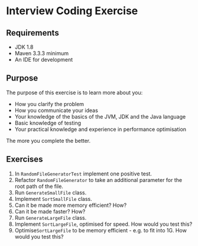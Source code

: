 # Interview Coding Exercise

## Requirements

* JDK 1.8
* Maven 3.3.3 minimum
* An IDE for development

## Purpose

The purpose of this exercise is to learn more about you:

* How you clarify the problem
* How you communicate your ideas
* Your knowledge of the basics of the JVM, JDK and the Java language
* Basic knowledge of testing
* Your practical knowledge and experience in performance optimisation

The more you complete the better.

## Exercises

1. In `RandomFileGeneratorTest` implement one positive test.
2. Refactor `RandomFileGenerator` to take an additional parameter for the root path of the file.
3. Run `GenerateSmallFile` class.
3. Implement `SortSmallFile` class.
4. Can it be made more memory efficient? How?
5. Can it be made faster? How?
6. Run `GenerateLargeFile` class.
7. Implement `SortLargeFile`, optimised for speed. How would you test this?
8. Optimise`SortLargeFile` to be memory efficient - e.g. to fit into 1G. How would you test this?

